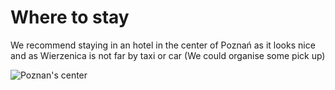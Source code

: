 # Where to stay

We recommend staying in an hotel in the center of Poznań as it looks nice and as Wierzenica is not far by taxi or car (We could organise some pick up)

![Poznan's center](https://upload.wikimedia.org/wikipedia/commons/7/7d/Old_marketplace_and_city_hall_in_Pozna%C5%84.jpg)